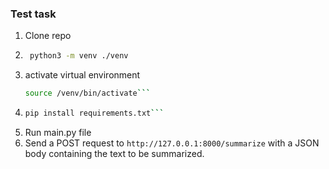 ### Test task
1. Clone repo
2. ```bash
    python3 -m venv ./venv
   ```
4. activate virtual environment
   ```bash
   source /venv/bin/activate```
5. ```bash
   pip install requirements.txt```
6. Run main.py file
7. Send a POST request to ```http://127.0.0.1:8000/summarize``` with a JSON body containing the text to be summarized.
